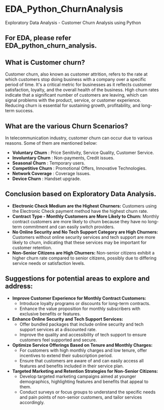 # EDA_Python_ChurnAnalysis
Exploratory Data Analysis - Customer Churn Analysis using Python

## For EDA, please refer EDA_python_churn_analysis.

## What is Customer churn?
Customer churn, also known as customer attrition, refers to the rate at which customers stop doing business with a company over a specific period of time. It's a critical metric for businesses as it reflects customer satisfaction, loyalty, and the overall health of the business. High churn rates indicate that a significant number of customers are leaving, which can signal problems with the product, service, or customer experience. Reducing churn is essential for sustaining growth, profitability, and long-term success.

## What are the various Churn Scenarios?
In telecommunication industry, customer churn can occur due to various reasons. Some of them are mentioned below:
* **Voluntary Churn** : Price Senitivity, Service Quality, Customer Service.
* **Involuntary Churn** : Non-payments, Credit issues.
* **Seasonal Churn** : Temporary users.
* **Competitive Churn** : Promotional Offers, Innovative Technologies.
* **Network Coverage** : Coverage Issues.
* **Device Churn** : Handset upgrade.

## Conclusion based on Exploratory Data Analysis.
* **Electronic Check Medium are the Highest Churners:** Customers using the Electronic Check payment method have the highest churn rate.
* **Contract Type - Monthly Customers are More Likely to Churn:** Monthly contract customers are more likely to churn because they have no long-term commitment and can easily switch providers.
* **No Online Security and No Tech Support Category are High Churners:** Customers without online security services and tech support are more likely to churn, indicating that these services may be important for customer retention.
* **Non-Senior Citizens are High Churners:** Non-senior citizens exhibit a higher churn rate compared to senior citizens, possibly due to differing service needs or satisfaction levels.

## Suggestions for potential areas to explore and address:
* **Improve Customer Experience for Monthly Contract Customers:**
    * Introduce loyalty programs or discounts for long-term contracts.
    * Enhance the value proposition for monthly subscribers with exclusive benefits or features.
* **Enhance Online Security and Tech Support Services:**
    * Offer bundled packages that include online security and tech support services at a discounted rate.
    * Improve the quality and accessibility of tech support to ensure customers feel supported and secure.
* **Optimize Service Offerings Based on Tenure and Monthly Charges:**
    * For customers with high monthly charges and low tenure, offer incentives to extend their subscription period.
    * Ensure that customers are aware of and can easily access all features and benefits included in their service plan.
* **Targeted Marketing and Retention Strategies for Non-Senior Citizens:**
    * Develop targeted marketing campaigns aimed at younger demographics, highlighting features and benefits that appeal to them.
    * Conduct surveys or focus groups to understand the specific needs and pain points of non-senior customers, and tailor services accordingly.
